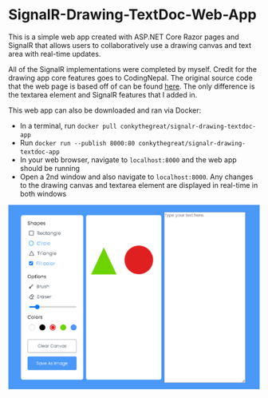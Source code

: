 # SignalR-Drawing-TextDoc-Web-App

This is a simple web app created with ASP.NET Core Razor pages and SignalR that allows users to collaboratively use a drawing canvas and text area with real-time updates. 

All of the SignalR implementations were completed by myself. Credit for the drawing app core features goes to CodingNepal. The original source code that the web page is based off of can be found [here](https://www.codingnepalweb.com/build-drawing-app-html-canvas-javascript/). The only difference is the textarea element and SignalR features that I added in.

This web app can also be downloaded and ran via Docker:
- In a terminal, run `docker pull conkythegreat/signalr-drawing-textdoc-app`
- Run `docker run --publish 8000:80 conkythegreat/signalr-drawing-textdoc-app`
- In your web browser, navigate to `localhost:8000` and the web app should be running
- Open a 2nd window and also navigate to `localhost:8000`. Any changes to the drawing canvas and textarea element are displayed in real-time in both windows

![Web app screenshot](Image1.PNG)
